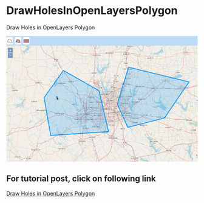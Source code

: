 # DrawHolesInOpenLayersPolygon
Draw Holes in OpenLayers Polygon

![Draw Holes in OpenLayers Polygon](DrawHolesInOpenLayersPolygon.gif)

## For tutorial post, click on following link<br/>
[Draw Holes in OpenLayers Polygon](https://spatial-dev.guru/2021/09/05/create-a-dynamicmeasurement-tool-in-openlayers-to-show-measurements-on-labels-that-follows-2/"")
